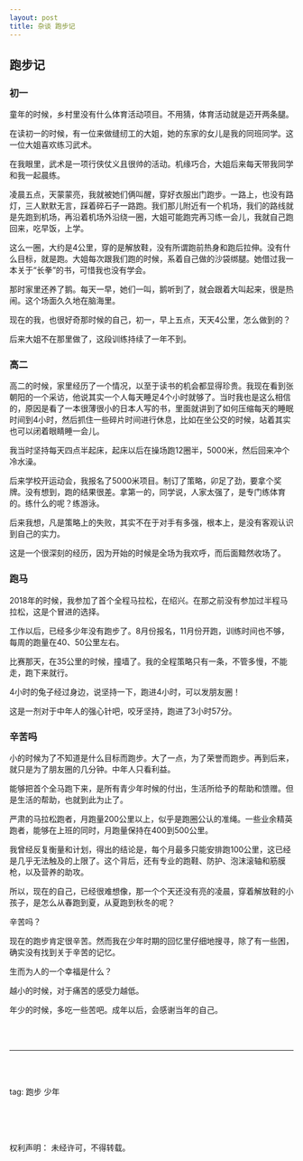 ```yaml
---
layout: post
title: 杂谈 跑步记
---
```


## 跑步记

### 初一

童年的时候，乡村里没有什么体育活动项目。不用猜，体育活动就是迈开两条腿。

在读初一的时候，有一位来做缝纫工的大姐，她的东家的女儿是我的同班同学。这一位大姐喜欢练习武术。

在我眼里，武术是一项行侠仗义且很帅的活动。机缘巧合，大姐后来每天带我同学和我一起晨练。

凌晨五点，天蒙蒙亮，我就被她们俩叫醒，穿好衣服出门跑步。一路上，也没有路灯，三人默默无言，踩着碎石子一路跑。我们那儿附近有一个机场，我们的路线就是先跑到机场，再沿着机场外沿绕一圈，大姐可能跑完再习练一会儿，我就自己跑回来，吃早饭，上学。

这么一圈，大约是4公里，穿的是解放鞋，没有所谓跑前热身和跑后拉伸。没有什么目标，就是跑。大姐每次跟我们跑的时候，系着自己做的沙袋绑腿。她借过我一本关于“长拳”的书，可惜我也没有学会。

那时家里还养了鹅。每天一早，她们一叫，鹅听到了，就会跟着大叫起来，很是热闹。这个场面久久地在脑海里。

现在的我，也很好奇那时候的自己，初一，早上五点，天天4公里，怎么做到的？

后来大姐不在那里做了，这段训练持续了一年不到。


### 高二

高二的时候，家里经历了一个情况，以至于读书的机会都显得珍贵。我现在看到张朝阳的一个采访，他说其实一个人每天睡足4个小时就够了。当时我也是这么相信的，原因是看了一本很薄很小的日本人写的书，里面就讲到了如何压缩每天的睡眠时间到4小时，然后抓住一些碎片时间进行休息，比如在坐公交的时候，站着其实也可以闭着眼睛睡一会儿。

我当时坚持每天四点半起床，起床以后在操场跑12圈半，5000米，然后回来冲个冷水澡。

后来学校开运动会，我报名了5000米项目。制订了策略，卯足了劲，要拿个奖牌。没有想到，跑的结果很差。拿第一的，同学说，人家太强了，是专门练体育的。练什么的呢？练游泳。

后来我想，凡是策略上的失败，其实不在于对手有多强，根本上，是没有客观认识到自己的实力。

这是一个很深刻的经历，因为开始的时候是全场为我欢呼，而后面黯然收场了。

### 跑马

2018年的时候，我参加了首个全程马拉松，在绍兴。在那之前没有参加过半程马拉松，这是个冒进的选择。

工作以后，已经多少年没有跑步了。8月份报名，11月份开跑，训练时间也不够，每周的跑量在40、50公里左右。

比赛那天，在35公里的时候，撞墙了。我的全程策略只有一条，不管多慢，不能走，跑下来就行。

4小时的兔子经过身边，说坚持一下，跑进4小时，可以发朋友圈！

这是一剂对于中年人的强心针吧，咬牙坚持，跑进了3小时57分。

### 辛苦吗

小的时候为了不知道是什么目标而跑步。大了一点，为了荣誉而跑步。再到后来，就只是为了朋友圈的几分钟。中年人只看利益。

能够把首个全马跑下来，是所有青少年时候的付出，生活所给予的帮助和馈赠。但是生活的帮助，也就到此为止了。

严肃的马拉松跑者，月跑量200公里以上，似乎是跑圈公认的准绳。一些业余精英跑者，能够在上班的同时，月跑量保持在400到500公里。

我曾经反复衡量和计划，得出的结论是，每个月最多只能安排跑100公里，这已经是几乎无法触及的上限了。这个背后，还有专业的跑鞋、防护、泡沫滚轴和筋膜枪，以及营养的助攻。

所以，现在的自己，已经很难想像，那一个个天还没有亮的凌晨，穿着解放鞋的小孩子，是怎么从春跑到夏，从夏跑到秋冬的呢？

辛苦吗？

现在的跑步肯定很辛苦。然而我在少年时期的回忆里仔细地搜寻，除了有一些困，确实没有找到关于辛苦的记忆。

生而为人的一个幸福是什么？

越小的时候，对于痛苦的感受力越低。

年少的时候，多吃一些苦吧。成年以后，会感谢当年的自己。





<br><br>

---------------


<br>
<br>

tag: 跑步 少年

<br>
<br>
<br>


权利声明：
未经许可，不得转载。
